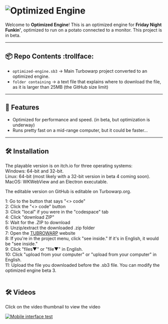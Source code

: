 # ![Optimized Engine](https://cdn.revoltusercontent.com/attachments/PXkDh0Mw6BaEeVj9PzaerWiQEIP9VKaBzjW7OpHYKr)


Welcome to **Optimized Engine**!
This is an optimized engine for **Friday Night Funkin'**, optimized to run on a potato connected to a monitor. This project is in beta.

---

## 📦 Repo Contents :trollface:

- `optimized-engine.sb3` → Main Turbowarp project converted to an optimized engine.
- `folder containing` → a text file that explains where to download the file, as it is larger than 25MB (the GitHub size limit)
---

## 🚀 Features
- Optimized for performance and speed. (in beta, but optimization is underway) <br>
- Runs pretty fast on a mid-range computer, but it could be faster...

---

## 🛠 Installation
The playable version is on itch.io for three operating systems: <br>
Windows: 64-bit and 32-bit. <br>
Linux: 64-bit (most likely with a 32-bit version in beta 4 coming soon). <br>
MacOS: WKWebView and an Electron executable.

The editable version on GitHub is editable on Turbowarp.org.

1: Go to the button that says "<> code" <br>
2: Click the "<> code" button <br>
3: Click "local" if you were in the "codespace" tab <br>
4: Click "download ZIP" <br>
5: Wait for the .ZIP to download <br>
6: Unzip/extract the downloaded .zip folder <br>
7: Open the [TUBROWARP](https://turbowarp.org) website <br>
8: If you're in the project menu, click "see inside." If it's in English, it would be "see inside." <br>
9: Click "files▼" or "file▼" in English. <br>
10: Click "upload from your computer" or "upload from your computer" in English. <br>
11: Upload the file you downloaded before the .sb3 file. You can modify the optimized engine beta 3. <br>
 <br>
## 🛠 Videos <br>

Click on the video thumbnail to view the video

[![Mobile interface test](https://cdn.revoltusercontent.com/attachments/TsqjSoM8kJRrFhBtPjc7E7M2In8CyPUwNTS_3hQWsb)](https://www.youtube.com/watch?v=s-LgtyxXg9I)
